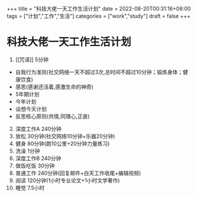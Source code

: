 +++
title = "科技大佬一天工作生活计划"
date = 2022-08-20T00:31:16+08:00
tags = ["计划","工作","生活"]
categories = ["work","study"]
draft = false
+++

# 科技大佬一天工作生活计划

1. [[咒语]] 5分钟
- 自我行为准则(社交网络一天不超过3次,总时间不超过10分钟；锻炼身体；健康饮食)
- 感恩(感谢还活着,感激生命的神奇)
- 5年期计划
- 今年计划
- 设想今天计划
- 反思核心原则(共情,同理心,正直)
2. 深度工作A 240分钟
3. 放松 30分钟(社交网络10分钟+乐器20分钟)
4. 健身 80分钟(跑10公里+20分钟力量练习)
5. 洗澡 1分钟
6. 深度工作B 240分钟
7. 做饭吃饭 30分钟
8. 普通工作 240分钟(回复邮件+白天工作收尾+编辑视频)
9. 阅读 120分钟(1小时专业论文+1小时文学著作)
10. 睡觉 7.5小时
